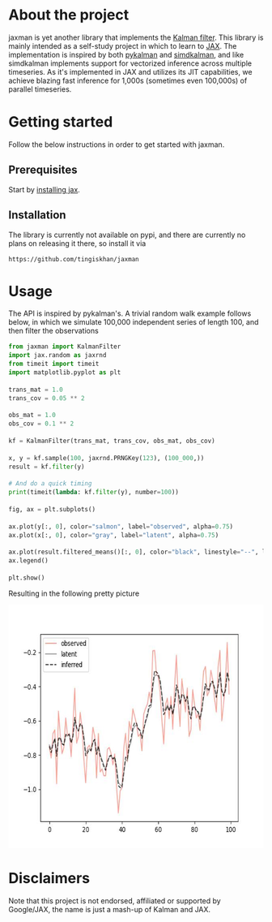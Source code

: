 # About the project
jaxman is yet another library that implements the [Kalman filter](https://en.wikipedia.org/wiki/Kalman_filter). This library is mainly intended as a self-study project in which to learn to [JAX](https://github.com/google/jax). The implementation is inspired by both [pykalman](https://pykalman.github.io/) and [simdkalman](https://github.com/oseiskar/simdkalman), and like simdkalman implements support for vectorized inference across multiple timeseries. As it's implemented in JAX and utilizes its JIT capabilities, we achieve blazing fast inference for 1,000s (sometimes even 100,000s) of parallel timeseries.

# Getting started
Follow the below instructions in order to get started with jaxman.

## Prerequisites
Start by [installing jax](https://jax.readthedocs.io/en/latest/installation.html).

## Installation
The library is currently not available on pypi, and there are currently no plans on releasing it there, so install it via
```
https://github.com/tingiskhan/jaxman
```

# Usage
The API is inspired by pykalman's. A trivial random walk example follows below, in which we simulate 100,000 independent series of length 100, and then filter the observations
```python
from jaxman import KalmanFilter
import jax.random as jaxrnd
from timeit import timeit
import matplotlib.pyplot as plt

trans_mat = 1.0
trans_cov = 0.05 ** 2

obs_mat = 1.0
obs_cov = 0.1 ** 2

kf = KalmanFilter(trans_mat, trans_cov, obs_mat, obs_cov)

x, y = kf.sample(100, jaxrnd.PRNGKey(123), (100_000,))
result = kf.filter(y)

# And do a quick timing
print(timeit(lambda: kf.filter(y), number=100))

fig, ax = plt.subplots()

ax.plot(y[:, 0], color="salmon", label="observed", alpha=0.75)
ax.plot(x[:, 0], color="gray", label="latent", alpha=0.75)

ax.plot(result.filtered_means()[:, 0], color="black", linestyle="--", label="inferred", alpha=0.75)
ax.legend()

plt.show()
```
Resulting in the following pretty picture

<div align="center"> 
    <img src="./static/filtering.jpg" alt="Logo" width="640" height="480">
</div>

# Disclaimers
Note that this project is not endorsed, affiliated or supported by Google/JAX, the name is just a mash-up of Kalman and JAX.